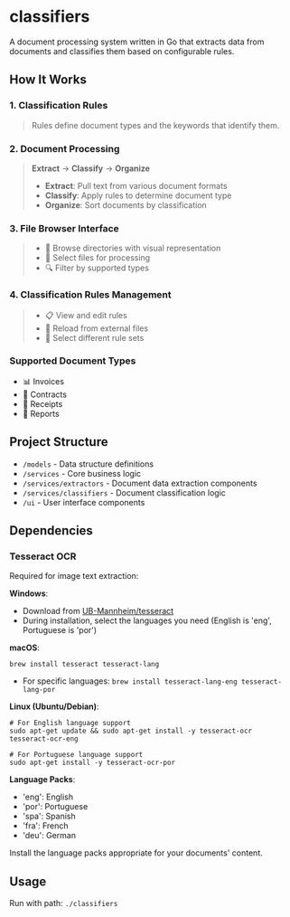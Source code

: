 # classifiers

A document processing system written in Go that extracts data from documents and classifies them based on configurable rules.

## How It Works 

### 1. Classification Rules
> Rules define document types and the keywords that identify them.

### 2. Document Processing
> **Extract** → **Classify** → **Organize**
> 
> - **Extract**: Pull text from various document formats
> - **Classify**: Apply rules to determine document type
> - **Organize**: Sort documents by classification

### 3. File Browser Interface
> - 📁 Browse directories with visual representation
> - 📄 Select files for processing
> - 🔍 Filter by supported types

### 4. Classification Rules Management
> - 📋 View and edit rules
> - 🔄 Reload from external files
> - 🔀 Select different rule sets

### Supported Document Types
- 📊 Invoices
- 📜 Contracts
- 🧾 Receipts
- 📝 Reports

## Project Structure
- `/models` - Data structure definitions
- `/services` - Core business logic
- `/services/extractors` - Document data extraction components
- `/services/classifiers` - Document classification logic
- `/ui` - User interface components

## Dependencies

### Tesseract OCR
Required for image text extraction:

**Windows**: 
- Download from [UB-Mannheim/tesseract](https://github.com/UB-Mannheim/tesseract/wiki)
- During installation, select the languages you need (English is 'eng', Portuguese is 'por')

**macOS**: 
```
brew install tesseract tesseract-lang
```
- For specific languages: `brew install tesseract-lang-eng tesseract-lang-por`

**Linux (Ubuntu/Debian)**:
```
# For English language support
sudo apt-get update && sudo apt-get install -y tesseract-ocr tesseract-ocr-eng

# For Portuguese language support
sudo apt-get install -y tesseract-ocr-por
```

**Language Packs**:
- 'eng': English
- 'por': Portuguese
- 'spa': Spanish
- 'fra': French
- 'deu': German

Install the language packs appropriate for your documents' content.

## Usage
Run with path: `./classifiers`





